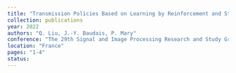 ```yaml
---
title: "Transmission Policies Based on Learning by Reinforcement and Stochastic Geometry for Dynamic Cellular Networks"
collection: publications
year: 2022
authors: "Q. Liu, J.-Y. Baudais, P. Mary"
conference: "The 29th Signal and Image Processing Research and Study Group (GRETSI)"
location: "France"
pages: "1-4"
status:
---
```

